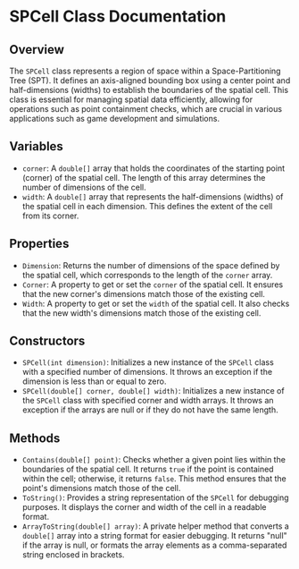 # SPCell Class Documentation

## Overview
The `SPCell` class represents a region of space within a Space-Partitioning Tree (SPT). It defines an axis-aligned bounding box using a center point and half-dimensions (widths) to establish the boundaries of the spatial cell. This class is essential for managing spatial data efficiently, allowing for operations such as point containment checks, which are crucial in various applications such as game development and simulations.

## Variables
- `corner`: A `double[]` array that holds the coordinates of the starting point (corner) of the spatial cell. The length of this array determines the number of dimensions of the cell.
- `width`: A `double[]` array that represents the half-dimensions (widths) of the spatial cell in each dimension. This defines the extent of the cell from its corner.

## Properties
- `Dimension`: Returns the number of dimensions of the space defined by the spatial cell, which corresponds to the length of the `corner` array.
- `Corner`: A property to get or set the `corner` of the spatial cell. It ensures that the new corner's dimensions match those of the existing cell.
- `Width`: A property to get or set the `width` of the spatial cell. It also checks that the new width's dimensions match those of the existing cell.

## Constructors
- `SPCell(int dimension)`: Initializes a new instance of the `SPCell` class with a specified number of dimensions. It throws an exception if the dimension is less than or equal to zero.
- `SPCell(double[] corner, double[] width)`: Initializes a new instance of the `SPCell` class with specified corner and width arrays. It throws an exception if the arrays are null or if they do not have the same length.

## Methods
- `Contains(double[] point)`: Checks whether a given point lies within the boundaries of the spatial cell. It returns `true` if the point is contained within the cell; otherwise, it returns `false`. This method ensures that the point's dimensions match those of the cell.
- `ToString()`: Provides a string representation of the `SPCell` for debugging purposes. It displays the corner and width of the cell in a readable format.
- `ArrayToString(double[] array)`: A private helper method that converts a `double[]` array into a string format for easier debugging. It returns "null" if the array is null, or formats the array elements as a comma-separated string enclosed in brackets.